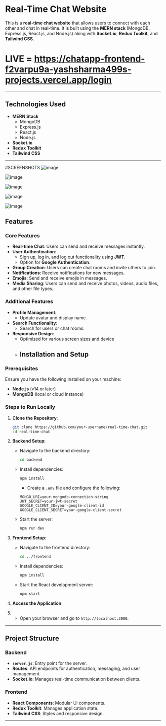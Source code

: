 # Real-Time Chat Website

This is a **real-time chat website** that allows users to connect with each other and chat in real-time. It is built using the **MERN stack** (MongoDB, Express.js, React.js, and Node.js) along with **Socket.io**, **Redux Toolkit**, and **Tailwind CSS**.
# LIVE = https://chatapp-frontend-f2varpu9a-yashsharma499s-projects.vercel.app/login
---

## Technologies Used
- **MERN Stack**
  - MongoDB
  - Express.js
  - React.js
  - Node.js
- **Socket.io**
- **Redux Toolkit**
- **Tailwind CSS**

---
#SCREENSHOTS
![image](https://github.com/user-attachments/assets/6078b1e9-a552-41fb-ae2d-f79bb8838354)

![image](https://github.com/user-attachments/assets/eb110b48-b21f-442b-8ed7-298e3958399c)

![image](https://github.com/user-attachments/assets/a3c89147-2a08-44a1-ac3e-a98ce0781892)

![image](https://github.com/user-attachments/assets/6929d8d7-96d5-4a57-9380-79c1e6ec75b5)

![image](https://github.com/user-attachments/assets/6e656128-3cde-4178-bfa9-4114910cf243)

## Features

### Core Features
- **Real-time Chat**: Users can send and receive messages instantly.
- **User Authentication**:
  - Sign up, log in, and log out functionality using **JWT**.
  - Option for **Google Authentication**.
- **Group Creation**: Users can create chat rooms and invite others to join.
- **Notifications**: Receive notifications for new messages.
- **Emojis**: Send and receive emojis in messages.
- **Media Sharing**: Users can send and receive photos, videos, audio files, and other file types.

### Additional Features
- **Profile Management**:
  - Update avatar and display name.
- **Search Functionality**:
  - Search for users or chat rooms.
- **Responsive Design**:
  - Optimized for various screen sizes and device
  - ## Installation and Setup

### Prerequisites
Ensure you have the following installed on your machine:
- **Node.js** (v14 or later)
- **MongoDB** (local or cloud instance)

### Steps to Run Locally

1. **Clone the Repository**:
   ```bash
   git clone https://github.com/your-username/real-time-chat.git
   cd real-time-chat
   ```

2. **Backend Setup**:
   - Navigate to the backend directory:
     ```bash
     cd backend
     ```
   - Install dependencies:
     ```bash
     npm install
     ```
       - Create a `.env` file and configure the following:
     ```env
     MONGO_URI=your-mongodb-connection-string
     JWT_SECRET=your-jwt-secret
     GOOGLE_CLIENT_ID=your-google-client-id
     GOOGLE_CLIENT_SECRET=your-google-client-secret
     ```
   - Start the server:
     ```bash
     npm run dev
     ```

3. **Frontend Setup**:
   - Navigate to the frontend directory:
     ```bash
     cd ../frontend
     ```
   - Install dependencies:
     ```bash
     npm install
     ```
   - Start the React development server:
     ```bash
     npm start
     ```

4. **Access the Application**:
5.  - Open your browser and go to `http://localhost:3000`.

---

## Project Structure

### Backend
- **`server.js`**: Entry point for the server.
- **Routes**: API endpoints for authentication, messaging, and user management.
- **Socket.io**: Manages real-time communication between clients.

### Frontend
- **React Components**: Modular UI components.
- **Redux Toolkit**: Manages application state.
- **Tailwind CSS**: Styles and responsive design.

---
